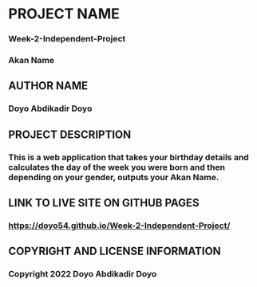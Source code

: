 # PROJECT NAME
### Week-2-Independent-Project
### Akan Name
## AUTHOR NAME
### Doyo Abdikadir Doyo
## PROJECT DESCRIPTION
### This is a web application that takes your birthday details and calculates the day of the week you were born and then depending on your gender, outputs your Akan Name.
## LINK TO LIVE SITE ON GITHUB PAGES
### https://doyo54.github.io/Week-2-Independent-Project/
## COPYRIGHT AND LICENSE INFORMATION
### Copyright 2022 Doyo Abdikadir Doyo  

